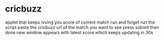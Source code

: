 # cricbuzz
applet that keeps ivving you score of current match
run and forget
run the script 
paste the cricbuzz url of the match you want to  see
press submit then done
new window appears with latest score which keeps updating in 30s
